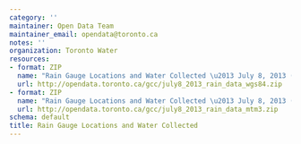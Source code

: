 ```yaml
---
category: ''
maintainer: Open Data Team
maintainer_email: opendata@toronto.ca
notes: ''
organization: Toronto Water
resources:
- format: ZIP
  name: "Rain Gauge Locations and Water Collected \u2013 July 8, 2013 (MGS84)"
  url: http://opendata.toronto.ca/gcc/july8_2013_rain_data_wgs84.zip
- format: ZIP
  name: "Rain Gauge Locations and Water Collected \u2013 July 8, 2013 (MTM3)"
  url: http://opendata.toronto.ca/gcc/july8_2013_rain_data_mtm3.zip
schema: default
title: Rain Gauge Locations and Water Collected
---
```

